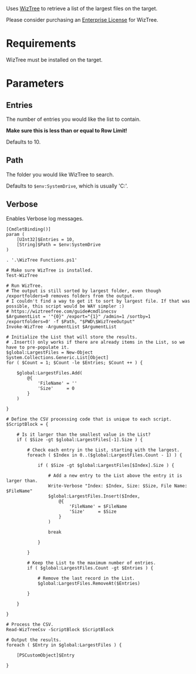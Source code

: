 

Uses [WizTree](https://wiztreefree.com) to retrieve a list of the largest files on the target.

Please consider purchasing an [Enterprise License](https://wiztreefree.com/donate#enterprise) for WizTree.

# Requirements
WizTree must be installed on the target.

# Parameters
## Entries
The number of entries you would like the list to contain.

**Make sure this is less than or equal to Row Limit!**

Defaults to 10.

## Path
The folder you would like WizTree to search.

Defaults to `$env:SystemDrive`, which is usually 'C:'.

## Verbose
Enables Verbose log messages.



	[CmdletBinding()]
	param (
		[UInt32]$Entries = 10,
		[String]$Path = $env:SystemDrive
	)

	. '.\WizTree Functions.ps1'

	# Make sure WizTree is installed.
	Test-WizTree

	# Run WizTree.
	# The output is still sorted by largest folder, even though /exportfolders=0 removes folders from the output.
	# I couldn't find a way to get it to sort by largest file. If that was possible, this script would be WAY simpler :)
	# https://wiztreefree.com/guide#cmdlinecsv
	$ArgumentList = '"{0}" /export="{1}" /admin=1 /sortby=1 /exportfolders=0' -f $Path, "$PWD\$WizTreeOutput"
	Invoke-WizTree -ArgumentList $ArgumentList

	# Initialize the List that will store the results.
	# .Insert() only works if there are already items in the List, so we have to pre-populate it.
	$global:LargestFiles = New-Object System.Collections.Generic.List[Object]
	for ( $Count = 1; $Count -le $Entries; $Count ++ ) {

		$global:LargestFiles.Add(
			@{
				'FileName' = ''
				'Size'     = 0
			}
		)

	}

	# Define the CSV processing code that is unique to each script.
	$ScriptBlock = {

		# Is it larger than the smallest value in the List?
		if ( $Size -gt $global:LargestFiles[-1].Size ) {

			# Check each entry in the List, starting with the largest.
			foreach ( $Index in 0..($global:LargestFiles.Count - 1) ) {

				if ( $Size -gt $global:LargestFiles[$Index].Size ) {

					# Add a new entry to the List above the entry it is larger than.
					Write-Verbose "Index: $Index, Size: $Size, File Name: $FileName"
					$global:LargestFiles.Insert($Index,
						@{
							'FileName' = $FileName
							'Size'     = $Size
						}
					)

					break

				}
				
			}

			# Keep the List to the maximum number of entries.
			if ( $global:LargestFiles.Count -gt $Entries ) {

				# Remove the last record in the List.
				$global:LargestFiles.RemoveAt($Entries)

			}

		}
		
	}

	# Process the CSV.
	Read-WizTreeCsv -ScriptBlock $ScriptBlock

	# Output the results.
	foreach ( $Entry in $global:LargestFiles ) {

		[PSCustomObject]$Entry

	}
